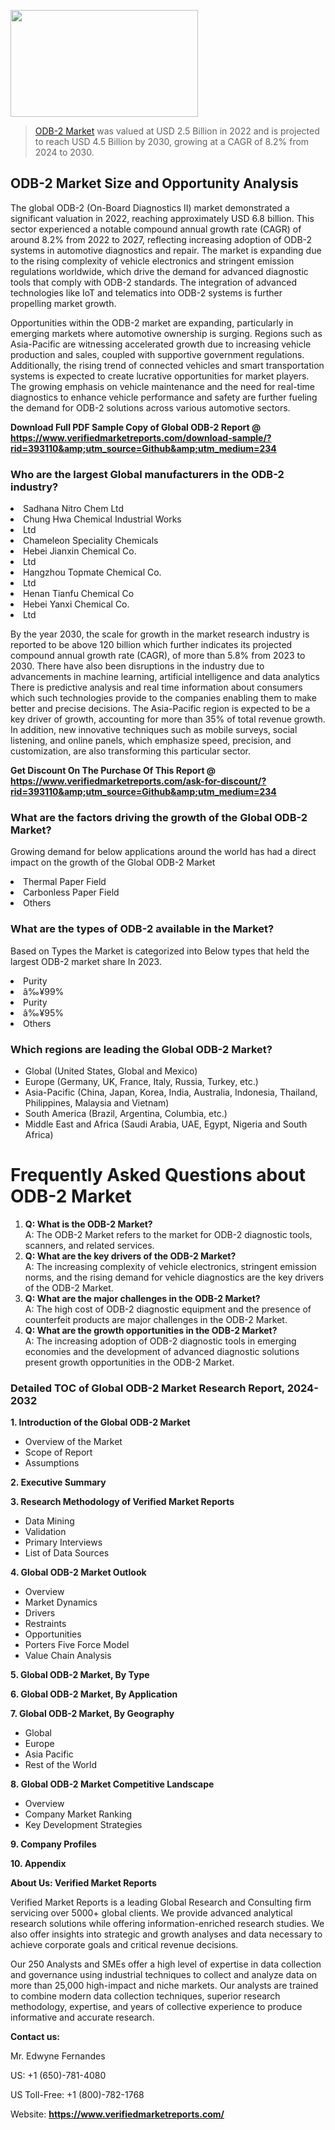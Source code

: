 
<img src="https://ffe5etoiles.com/wp-content/uploads/2024/12/MST1-300x171.png" alt="" width="300" height="171" class="alignnone size-medium wp-image-20088" /><blockquote><p><p><a href="https://www.verifiedmarketreports.com/download-sample/?rid=393110&utm_source=Github&utm_medium=234" target="_blank">ODB-2 Market</a> was valued at USD 2.5 Billion in 2022 and is projected to reach USD 4.5 Billion by 2030, growing at a CAGR of 8.2% from 2024 to 2030.</p></blockquote><p><h2>ODB-2 Market Size and Opportunity Analysis</h2><p>The global ODB-2 (On-Board Diagnostics II) market demonstrated a significant valuation in 2022, reaching approximately USD 6.8 billion. This sector experienced a notable compound annual growth rate (CAGR) of around 8.2% from 2022 to 2027, reflecting increasing adoption of ODB-2 systems in automotive diagnostics and repair. The market is expanding due to the rising complexity of vehicle electronics and stringent emission regulations worldwide, which drive the demand for advanced diagnostic tools that comply with ODB-2 standards. The integration of advanced technologies like IoT and telematics into ODB-2 systems is further propelling market growth.</p><p>Opportunities within the ODB-2 market are expanding, particularly in emerging markets where automotive ownership is surging. Regions such as Asia-Pacific are witnessing accelerated growth due to increasing vehicle production and sales, coupled with supportive government regulations. Additionally, the rising trend of connected vehicles and smart transportation systems is expected to create lucrative opportunities for market players. The growing emphasis on vehicle maintenance and the need for real-time diagnostics to enhance vehicle performance and safety are further fueling the demand for ODB-2 solutions across various automotive sectors.</p></p><p class=""><strong>Download Full PDF Sample Copy of Global ODB-2 Report @ <a href="https://www.verifiedmarketreports.com/download-sample/?rid=393110&amp;utm_source=Github&amp;utm_medium=234" target="_blank">https://www.verifiedmarketreports.com/download-sample/?rid=393110&amp;utm_source=Github&amp;utm_medium=234</a></strong></p><h3 id="" class="">Who are the largest Global manufacturers in the ODB-2 industry?</h3><p><li>Sadhana Nitro Chem Ltd</li><li> Chung Hwa Chemical Industrial Works</li><li> Ltd</li><li> Chameleon Speciality Chemicals</li><li> Hebei Jianxin Chemical Co.</li><li> Ltd</li><li> Hangzhou Topmate Chemical Co.</li><li> Ltd</li><li> Henan Tianfu Chemical Co</li><li> Hebei Yanxi Chemical Co.</li><li>Ltd</li></p><div class=""><div class="" dir="" data-message-author-role="" data-message-id="" data-message-model-slug=""><div class=""><div class=""><div class=""><div class="" dir="" data-message-author-role="" data-message-id="" data-message-model-slug=""><div class=""><div class=""><p>By the year 2030, the scale for growth in the market research industry is reported to be above 120 billion which further indicates its projected compound annual growth rate (CAGR), of more than 5.8% from 2023 to 2030. There have also been disruptions in the industry due to advancements in machine learning, artificial intelligence and data analytics There is predictive analysis and real time information about consumers which such technologies provide to the companies enabling them to make better and precise decisions. The Asia-Pacific region is expected to be a key driver of growth, accounting for more than 35% of total revenue growth. In addition, new innovative techniques such as mobile surveys, social listening, and online panels, which emphasize speed, precision, and customization, are also transforming this particular sector.</p><p><strong>Get Discount On The Purchase Of This Report @&nbsp; <a href="https://www.verifiedmarketreports.com/ask-for-discount/?rid=393110&amp;utm_source=Github&amp;utm_medium=234" target="_blank">https://www.verifiedmarketreports.com/ask-for-discount/?rid=393110&amp;utm_source=Github&amp;utm_medium=234</a></strong></p></div></div></div></div></div></div></div></div><h3 id="" class="">What are the factors driving the growth of the Global ODB-2 Market?</h3><p id="" class="">Growing demand for below applications around the world has had a direct impact on the growth of the Global ODB-2 Market</p><p id="" class=""><li>Thermal Paper Field</li><li> Carbonless Paper Field</li><li> Others</li></p><h3 id="" class="">What are the types of ODB-2 available in the Market?</h3><p id="" class="">Based on Types the Market is categorized into Below types that held the largest ODB-2 market share In 2023.</p><p id="" class=""><li>Purity</li><li>â‰¥99%</li><li> Purity</li><li>â‰¥95%</li><li> Others</li></p><h3 id="" class="">Which regions are leading the Global ODB-2 Market?</h3><ul><li>Global (United States, Global and Mexico)</li><li>Europe (Germany, UK, France, Italy, Russia, Turkey, etc.)</li><li>Asia-Pacific (China, Japan, Korea, India, Australia, Indonesia, Thailand, Philippines, Malaysia and Vietnam)</li><li>South America (Brazil, Argentina, Columbia, etc.)</li><li>Middle East and Africa (Saudi Arabia, UAE, Egypt, Nigeria and South Africa)</li></ul><p> <h1>Frequently Asked Questions about ODB-2 Market</h1> <ol> <li><strong>Q: What is the ODB-2 Market?</strong><br>A: The ODB-2 Market refers to the market for ODB-2 diagnostic tools, scanners, and related services.</li> <li><strong>Q: What are the key drivers of the ODB-2 Market?</strong><br>A: The increasing complexity of vehicle electronics, stringent emission norms, and the rising demand for vehicle diagnostics are the key drivers of the ODB-2 Market.</li> <li><strong>Q: What are the major challenges in the ODB-2 Market?</strong><br>A: The high cost of ODB-2 diagnostic equipment and the presence of counterfeit products are major challenges in the ODB-2 Market.</li> <li><strong>Q: What are the growth opportunities in the ODB-2 Market?</strong><br>A: The increasing adoption of ODB-2 diagnostic tools in emerging economies and the development of advanced diagnostic solutions present growth opportunities in the ODB-2 Market.</li> <!-- and so on... --> </ol></body></html></p><h3 id="" class="">Detailed TOC of Global ODB-2 Market Research Report, 2024-2032</h3><p id="" class=""><strong>1. Introduction of the Global ODB-2 Market</strong></p><ul><li>Overview of the Market</li><li>Scope of Report</li><li>Assumptions</li></ul><p id="" class=""><strong>2. Executive Summary</strong></p><p id="" class=""><strong>3. Research Methodology of&nbsp;Verified Market Reports</strong></p><ul><li>Data Mining</li><li>Validation</li><li>Primary Interviews</li><li>List of Data Sources</li></ul><p id="" class=""><strong>4. Global ODB-2 Market Outlook</strong></p><ul><li>Overview</li><li>Market Dynamics</li><li>Drivers</li><li>Restraints</li><li>Opportunities</li><li>Porters Five Force Model</li><li>Value Chain Analysis</li></ul><p id="" class=""><strong>5. Global ODB-2 Market, By&nbsp;Type</strong></p><p id="" class=""><strong>6. Global ODB-2 Market, By Application</strong></p><p id="" class=""><strong>7. Global ODB-2 Market, By Geography</strong></p><ul><li>Global</li><li>Europe</li><li>Asia Pacific</li><li>Rest of the World</li></ul><p id="" class=""><strong>8. Global ODB-2 Market Competitive Landscape</strong></p><ul><li>Overview</li><li>Company Market Ranking</li><li>Key Development Strategies</li></ul><p id="" class=""><strong>9. Company Profiles</strong></p><p id="" class=""><strong>10. Appendix</strong></p><p id="" class=""><strong>About Us: Verified Market Reports</strong></p><p id="" class="">Verified Market Reports is a leading Global Research and Consulting firm servicing over 5000+ global clients. We provide advanced analytical research solutions while offering information-enriched research studies. We also offer insights into strategic and growth analyses and data necessary to achieve corporate goals and critical revenue decisions.</p><p id="" class="">Our 250 Analysts and SMEs offer a high level of expertise in data collection and governance using industrial techniques to collect and analyze data on more than 25,000 high-impact and niche markets. Our analysts are trained to combine modern data collection techniques, superior research methodology, expertise, and years of collective experience to produce informative and accurate research.</p><p id="" class=""><strong>Contact us:</strong></p><p id="" class="">Mr. Edwyne Fernandes</p><p id="" class="">US: +1 (650)-781-4080</p><p id="" class="">US Toll-Free: +1 (800)-782-1768</p><p id="" class="">Website: <a target="" data-test-app-aware-link=""><strong>https://www.verifiedmarketreports.com/</strong></a></p>
